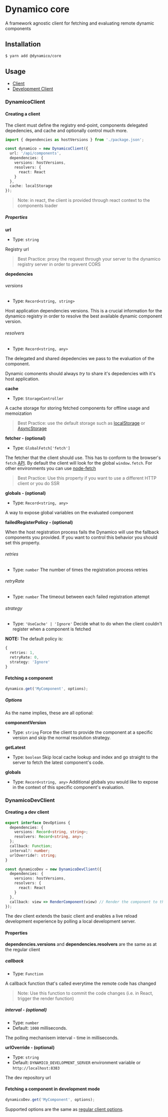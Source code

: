 # Dynamico core

A framework agnostic client for fetching and evaluating remote dynamic components

## Installation

```bash
$ yarn add @dynamico/core
```

## Usage

- [Client](#DynamicoClient)
- [Development Client](#DynamicoDevClient)

### DynamicoClient

#### Creating a client

The client must define the registry end-point, components delegated depedencies, and cache and optionally control much more.

```typescript
import { dependencies as hostVersions } from './package.json';

const dynamico = new DynamicoClient({
  url: '/api/components',
  dependencies: {
    versions: hostVersions,
    resolvers: {
      react: React
    }
  },
  cache: localStorage
});
```

> Note: in react, the client is provided through react context to the components loader

##### Properties

**url**

- Type: `string`

Registry url

> Best Practice: proxy the request through your server to the dynamico registry server in order to prevent CORS

**depedencies**

###### versions

- Type: `Record<string, string>`

Host application dependencies versions.
This is a crucial information for the dynamico registry in order to resolve the best available dynamic component version.

###### resolvers

- Type: `Record<string, any>`

The delegated and shared depedencies we pass to the evaluation of the component.

Dynamic comonents should always _try_ to share it's depedencies with it's host application.

**cache**

- Type: `StorageController`

A cache storage for storing fetched components for offline usage and memoization

> Best Practice: use the default storage such as [localStorage](https://developer.mozilla.org/en/docs/Web/API/Window/localStorage) or [AsyncStorage](https://facebook.github.io/react-native/docs/asyncstorage)

**fetcher - (optional)**

- Type: `GlobalFetch['fetch']`

The fetcher that the client should use. This has to conform to the browser's `fetch` [API](https://developer.mozilla.org/en-US/docs/Web/API/Fetch_API).
By default the client will look for the global `window.fetch`. For other environments you can use [node-fetch](https://www.npmjs.com/package/node-fetch)

> Best Practice: Use this property if you want to use a different HTTP client or you do SSR

**globals - (optional)**

- Type: `Record<string, any>`

A way to expose global variables on the evaluated component

**failedRegisterPolicy - (optional)**

When the host registration process fails the Dynamico will use the fallback components you provided. If you want to control this behavior you should set this property.

###### retries

- Type: `number`
  The number of times the registration process retries

###### retryRate

- Type: `number`
  The timeout between each failed registration attempt

###### strategy

- Type: `'UseCache' | 'Ignore'`
  Decide what to do when the client couldn't register when a component is fetched

**NOTE:** The default policy is:

```ts
{
  retries: 1,
  retryRate: 0,
  strategy: 'Ignore'
}
```

#### Fetching a component

```typescript
dynamico.get('MyComponent', options);
```

##### Options

As the name implies, these are all optional:

**componentVersion**

- Type: `string`
  Force the client to provide the component at a specific version and skip the normal resolution strategy.

**getLatest**

- Type: `boolean`
  Skip local cache lookup and index and go straight to the server to fetch the latest component's code.

**globals**

- Type: `Record<string, any>`
  Additional globals you would like to expose in the context of this specific component's evaluation.

### DynamicoDevClient

#### Creating a dev client

```typescript
export interface DevOptions {
  dependencies: {
    versions: Record<string, string>;
    resolvers: Record<string, any>;
  };
  callback: Function;
  interval?: number;
  urlOverride?: string;
}

const dynamicoDev = new DynamicoDevClient({
  dependencies: {
    versions: hostVersions,
    resolvers: {
      react: React
    }
  },
  callback: view => RenderComponent(view) // Render the component to the screen
});
```

The dev client extends the basic client and enables a live reload development experience by polling a local development server.

#### Properties

**dependencies.versions** and **dependencies.resolvers** are the same as at the regular client

##### callback

- Type: `Function`

A callback function that's called everytime the remote code has changed

> Note: Use this function to commit the code changes (i.e. in React, trigger the render function)

##### interval - (optional)

- Type: `number`
- Default: `1000` milliseconds.

The polling mechanisem interval - time in milliseconds.

**urlOverride - (optional)**

- Type: `string`
- Default: `DYNAMICO_DEVELOPMENT_SERVER` environment variable or `http://localhost:8383`

The dev repository url

#### Fetching a component in development mode

```typescript
dynamicoDev.get('MyComponent', options);
```

Supported options are the same as [regular client options](#Options).
